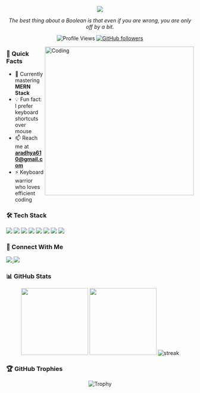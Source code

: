 <div align="center">
  <img src="https://readme-typing-svg.herokuapp.com/?lines=Welcome+to+my+GitHub!;I'm+Aradhya+Srivastava!&center=true&size=30&color=58a6ff">
</div>

<p align="center">
  <em>The best thing about a Boolean is that even if you are wrong, you are only off by a bit.</em> 
</p>

<div align="center">
  
  ![Profile Views](https://komarev.com/ghpvc/?username=aradhya-7-7&color=58a6ff&style=flat-square)
  [![GitHub followers](https://img.shields.io/github/followers/aradhya-7-7?style=social)](https://github.com/aradhya-7-7)
  
</div>

<img align="right" alt="Coding" width="400" src="https://media.giphy.com/media/qgQUggAC3Pfv687qPC/giphy.gif">

### 🚀 Quick Facts

- 🔭 Currently mastering **MERN Stack**
- 💡 Fun fact: I prefer keyboard shortcuts over mouse
- 📫 Reach me at **aradhya610@gmail.com**
- ⚡ Keyboard warrior who loves efficient coding

### 🛠️ Tech Stack

<p align="left">
  <img src="https://img.shields.io/badge/React-20232A?style=for-the-badge&logo=react&logoColor=61DAFB"/>
  <img src="https://img.shields.io/badge/Node.js-43853D?style=for-the-badge&logo=node.js&logoColor=white"/>
  <img src="https://img.shields.io/badge/Express.js-404D59?style=for-the-badge"/>
  <img src="https://img.shields.io/badge/MongoDB-4EA94B?style=for-the-badge&logo=mongodb&logoColor=white"/>
  <img src="https://img.shields.io/badge/TypeScript-007ACC?style=for-the-badge&logo=typescript&logoColor=white"/>
  <img src="https://img.shields.io/badge/Firebase-FFCA28?style=for-the-badge&logo=firebase&logoColor=black"/>
  <img src="https://img.shields.io/badge/Next.js-000000?style=for-the-badge&logo=next.js&logoColor=white"/>
  <img src="https://img.shields.io/badge/Tailwind_CSS-38B2AC?style=for-the-badge&logo=tailwind-css&logoColor=white"/>
</p>

### 🤝 Connect With Me

<p align="left">
  <a href="https://instagram.com/aradhya.7" target="_blank">
    <img src="https://img.shields.io/badge/Instagram-E4405F?style=for-the-badge&logo=instagram&logoColor=white"/>
  </a>
  <a href="mailto:aradhya610@gmail.com">
    <img src="https://img.shields.io/badge/Gmail-D14836?style=for-the-badge&logo=gmail&logoColor=white"/>
  </a>
</p>

### 📊 GitHub Stats

<div align="center">
  
  <img height="180em" src="https://github-readme-stats.vercel.app/api?username=aradhya-7-7&show_icons=true&theme=tokyonight&include_all_commits=true&count_private=true"/>
  
  <img height="180em" src="https://github-readme-stats.vercel.app/api/top-langs/?username=aradhya-7-7&layout=compact&langs_count=8&theme=tokyonight"/>
  
  <img src="https://github-readme-streak-stats.herokuapp.com/?user=aradhya-7-7&theme=tokyonight" alt="streak"/>
  
</div>

### 🏆 GitHub Trophies

<div align="center">
  
  ![Trophy](https://github-profile-trophy.vercel.app/?username=aradhya-7-7&theme=darkhub&no-frame=true&column=7)
  
</div>

<div align="center">
</div>
